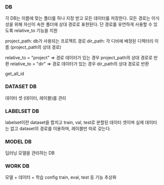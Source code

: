 ### DB
각 DB는 이름에 맞는 폴더를 하나 지정 받고 모든 데이터를 저장한다.
모든 경로는 이식성을 위해 자신이 속한 폴더에 상대 경로로 표현된다.
단 경로를 유연하게 사용할 수 있도록 relative_to 기능을 지원

project_path: db가 사용되는 프로젝트 경로
dir_path: 각 디비에 배정된 디렉터리 이름 (project_path의 상대 경로)

relative_to = "project" => 경로 데이터가 있는 경우 project_path의 상대 경로로 반환 
relative_to = "dir" => 경로 데이터가 있는 경우 dir_path의 상대 경로로 반환

get_all_id

### DATASET DB
데이터 셋 (데이터, 레이블)를 관리

### LABELSET DB
labelset이란 dataset을 합치고 train, val, test로 분할된 데이터 셋이며 실제 데이터는 없고 dataset의 경로를 이용하며, 레이블만 따로 갖는다.

### MODEL DB
딥러닝 모델을 관리하는 DB

### WORK DB
모델 + 데이터 + 학습 config
train, eval, test 등 기능 추상화

